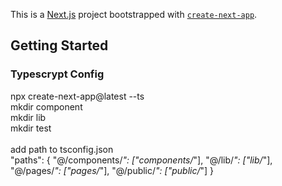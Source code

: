 This is a [Next.js](https://nextjs.org/) project bootstrapped with [`create-next-app`](https://github.com/vercel/next.js/tree/canary/packages/create-next-app).

## Getting Started

### Typescrypt Config

npx create-next-app@latest --ts </br>
mkdir component </br>
mkdir lib </br>
mkdir test </br> </br>
add path to tsconfig.json </br>
"paths": {
"@/components/_": ["components/_"],
"@/lib/_": ["lib/_"],
"@/pages/_": ["pages/_"],
"@/public/_": ["public/_"]
}
